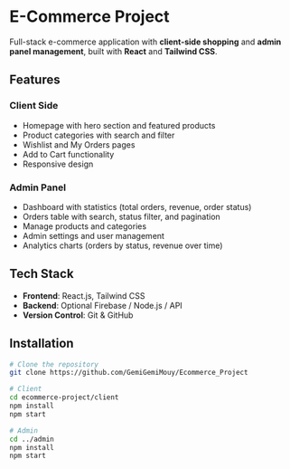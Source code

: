 # E-Commerce Project

Full-stack e-commerce application with **client-side shopping** and **admin panel management**, built with **React** and **Tailwind CSS**.

## Features

### Client Side
- Homepage with hero section and featured products
- Product categories with search and filter
- Wishlist and My Orders pages
- Add to Cart functionality
- Responsive design

### Admin Panel
- Dashboard with statistics (total orders, revenue, order status)
- Orders table with search, status filter, and pagination
- Manage products and categories
- Admin settings and user management
- Analytics charts (orders by status, revenue over time)

## Tech Stack
- **Frontend**: React.js, Tailwind CSS
- **Backend**: Optional Firebase / Node.js / API
- **Version Control**: Git & GitHub

## Installation

```bash
# Clone the repository
git clone https://github.com/GemiGemiMouy/Ecommerce_Project

# Client
cd ecommerce-project/client
npm install
npm start

# Admin
cd ../admin
npm install
npm start

